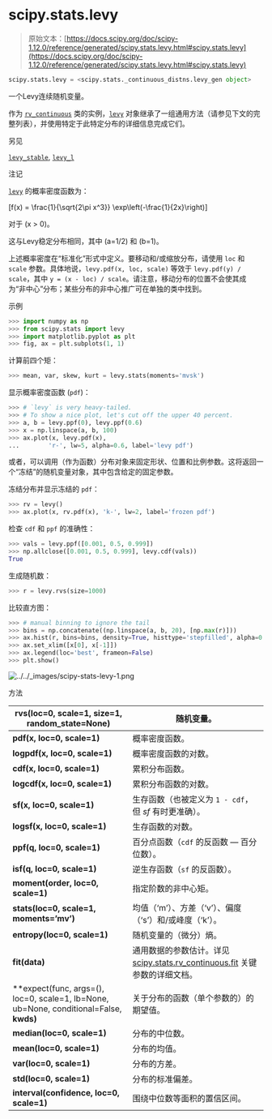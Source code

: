 # scipy.stats.levy

> 原始文本：[https://docs.scipy.org/doc/scipy-1.12.0/reference/generated/scipy.stats.levy.html#scipy.stats.levy](https://docs.scipy.org/doc/scipy-1.12.0/reference/generated/scipy.stats.levy.html#scipy.stats.levy)

```py
scipy.stats.levy = <scipy.stats._continuous_distns.levy_gen object>
```

一个Levy连续随机变量。

作为 [`rv_continuous`](scipy.stats.rv_continuous.html#scipy.stats.rv_continuous "scipy.stats.rv_continuous") 类的实例，[`levy`](#scipy.stats.levy "scipy.stats.levy") 对象继承了一组通用方法（请参见下文的完整列表），并使用特定于此特定分布的详细信息完成它们。

另见

[`levy_stable`](scipy.stats.levy_stable.html#scipy.stats.levy_stable "scipy.stats.levy_stable"), [`levy_l`](scipy.stats.levy_l.html#scipy.stats.levy_l "scipy.stats.levy_l")

注记

[`levy`](#scipy.stats.levy "scipy.stats.levy") 的概率密度函数为：

\[f(x) = \frac{1}{\sqrt{2\pi x^3}} \exp\left(-\frac{1}{2x}\right)\]

对于 \(x > 0\)。

这与Levy稳定分布相同，其中 \(a=1/2\) 和 \(b=1\)。

上述概率密度在“标准化”形式中定义。要移动和/或缩放分布，请使用 `loc` 和 `scale` 参数。具体地说，`levy.pdf(x, loc, scale)` 等效于 `levy.pdf(y) / scale`，其中 `y = (x - loc) / scale`。请注意，移动分布的位置不会使其成为“非中心”分布；某些分布的非中心推广可在单独的类中找到。

示例

```py
>>> import numpy as np
>>> from scipy.stats import levy
>>> import matplotlib.pyplot as plt
>>> fig, ax = plt.subplots(1, 1) 
```

计算前四个矩：

```py
>>> mean, var, skew, kurt = levy.stats(moments='mvsk') 
```

显示概率密度函数 (`pdf`)：

```py
>>> # `levy` is very heavy-tailed.
>>> # To show a nice plot, let's cut off the upper 40 percent.
>>> a, b = levy.ppf(0), levy.ppf(0.6)
>>> x = np.linspace(a, b, 100)
>>> ax.plot(x, levy.pdf(x),
...        'r-', lw=5, alpha=0.6, label='levy pdf') 
```

或者，可以调用（作为函数）分布对象来固定形状、位置和比例参数。这将返回一个“冻结”的随机变量对象，其中包含给定的固定参数。

冻结分布并显示冻结的 `pdf`：

```py
>>> rv = levy()
>>> ax.plot(x, rv.pdf(x), 'k-', lw=2, label='frozen pdf') 
```

检查 `cdf` 和 `ppf` 的准确性：

```py
>>> vals = levy.ppf([0.001, 0.5, 0.999])
>>> np.allclose([0.001, 0.5, 0.999], levy.cdf(vals))
True 
```

生成随机数：

```py
>>> r = levy.rvs(size=1000) 
```

比较直方图：

```py
>>> # manual binning to ignore the tail
>>> bins = np.concatenate((np.linspace(a, b, 20), [np.max(r)]))
>>> ax.hist(r, bins=bins, density=True, histtype='stepfilled', alpha=0.2)
>>> ax.set_xlim([x[0], x[-1]])
>>> ax.legend(loc='best', frameon=False)
>>> plt.show() 
```

![../../_images/scipy-stats-levy-1.png](../Images/6584b54fe3717ef019376bfb61de2851.png)

方法

| **rvs(loc=0, scale=1, size=1, random_state=None)** | 随机变量。 |
| --- | --- |
| **pdf(x, loc=0, scale=1)** | 概率密度函数。 |
| **logpdf(x, loc=0, scale=1)** | 概率密度函数的对数。 |
| **cdf(x, loc=0, scale=1)** | 累积分布函数。 |
| **logcdf(x, loc=0, scale=1)** | 累积分布函数的对数。 |
| **sf(x, loc=0, scale=1)** | 生存函数（也被定义为 `1 - cdf`，但 *sf* 有时更准确）。 |
| **logsf(x, loc=0, scale=1)** | 生存函数的对数。 |
| **ppf(q, loc=0, scale=1)** | 百分点函数（`cdf` 的反函数 — 百分位数）。 |
| **isf(q, loc=0, scale=1)** | 逆生存函数（`sf` 的反函数）。 |
| **moment(order, loc=0, scale=1)** | 指定阶数的非中心矩。 |
| **stats(loc=0, scale=1, moments=’mv’)** | 均值（‘m’）、方差（‘v’）、偏度（‘s’）和/或峰度（‘k’）。 |
| **entropy(loc=0, scale=1)** | 随机变量的（微分）熵。 |
| **fit(data)** | 通用数据的参数估计。详见 [scipy.stats.rv_continuous.fit](https://docs.scipy.org/doc/scipy/reference/generated/scipy.stats.rv_continuous.fit.html#scipy.stats.rv_continuous.fit) 关键参数的详细文档。 |
| **expect(func, args=(), loc=0, scale=1, lb=None, ub=None, conditional=False, **kwds)** | 关于分布的函数（单个参数的）的期望值。 |
| **median(loc=0, scale=1)** | 分布的中位数。 |
| **mean(loc=0, scale=1)** | 分布的均值。 |
| **var(loc=0, scale=1)** | 分布的方差。 |
| **std(loc=0, scale=1)** | 分布的标准偏差。 |
| **interval(confidence, loc=0, scale=1)** | 围绕中位数等面积的置信区间。 |
